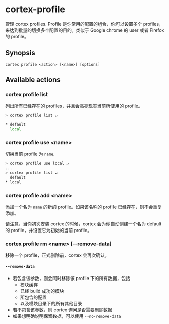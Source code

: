 # cortex-profile

<!-- Manage cortex profiles. Profiles are set of frequent configurations which you can switch between. -->

管理 cortex profiles. Profile 是你常用的配置的组合，你可以设置多个 profiles，来达到批量的切换多个配置的目的。类似于 Google chrome 的 user 或者 Firefox 的 profile。

## Synopsis

```
cortex profile <action> [<name>] [options]
```

## Available actions

### cortex profile list

列出所有已经存在的 profiles，并且会高亮现实当前所使用的 profile。

```sh
> cortex profile list ↵

* default
  local
```

### cortex profile use \<name>

切换当前 profile 为 `name`.

```sh
> cortex profile use local ↵
...
> cortex profile list ↵
  default
* local
```

### cortex profile add \<name>

添加一个名为 `name` 的新的 profile。如果该名称的 profile 已经存在，则不会重复添加。

请注意，当你初次安装 cortex 的时候，cortex 会为你自动创建一个名为 default 的 profile，并设置它为初始的当前 profile。


### cortex profile rm \<name> [--remove-data]

移除一个 profile，正式删除前，cortex 会再次确认。

#### `--remove-data` 

- 若包含该参数，则会同时移除该 profile 下的所有数据，包括
    - 模块缓存
    - 已经 build 成功的模块
    - 所包含的配置
    - 以及模块目录下的所有其他目录
- 若不包含该参数，则 cortex 询问是否需要删除数据
- 如果想明确说明保留数据，可以使用 `--no-remove-data`



